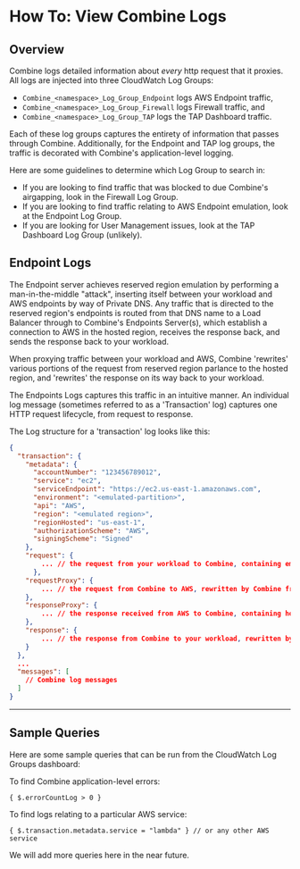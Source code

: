 # How To: View Combine Logs

## Overview

Combine logs detailed information about _every_ http request that it proxies. All logs are injected into three CloudWatch Log Groups:
- `Combine_<namespace>_Log_Group_Endpoint` logs AWS Endpoint traffic,
- `Combine_<namespace>_Log_Group_Firewall` logs Firewall traffic, and
- `Combine_<namespace>_Log_Group_TAP` logs the TAP Dashboard traffic.

Each of these log groups captures the entirety of information that passes through Combine. Additionally, for the Endpoint and TAP log groups, the traffic is decorated with Combine's application-level logging.

Here are some guidelines to determine which Log Group to search in:
- If you are looking to find traffic that was blocked to due Combine's airgapping, look in the Firewall Log Group.
- If you are looking to find traffic relating to AWS Endpoint emulation, look at the Endpoint Log Group.
- If you are looking for User Management issues, look at the TAP Dashboard Log Group (unlikely).


## Endpoint Logs

The Endpoint server achieves reserved region emulation by performing a man-in-the-middle "attack", inserting itself between your workload and AWS endpoints by way of Private DNS. Any traffic that is directed to the reserved region's endpoints is routed from that DNS name to a Load Balancer through to Combine's Endpoints Server(s), which establish a connection to AWS in the hosted region, receives the response back, and sends the response back to your workload.

When proxying traffic between your workload and AWS, Combine 'rewrites' various portions of the request from reserved region parlance to the hosted region, and 'rewrites' the response on its way back to your workload.

The Endpoints Logs captures this traffic in an intuitive manner. An individual log message (sometimes referred to as a 'Transaction' log) captures one HTTP request lifecycle, from request to response.

The Log structure for a 'transaction' log looks like this:

```json
{
  "transaction": {
    "metadata": {
      "accountNumber": "123456789012",
      "service": "ec2",
      "serviceEndpoint": "https://ec2.us-east-1.amazonaws.com",
      "environment": "<emulated-partition>",
      "api": "AWS",
      "region": "<emulated region>",
      "regionHosted": "us-east-1",
      "authorizationScheme": "AWS",
      "signingScheme": "Signed"
    },
    "request": {
        ... // the request from your workload to Combine, containing emulated region + partition ARNs and endpoints
      },
    "requestProxy": {
        ... // the request from Combine to AWS, rewritten by Combine from emulated region + partition to hosted region + partition ARNs and endpoints
    },
    "responseProxy": {
        ... // the response received from AWS to Combine, containing hosted region + partition ARNs and endpoints
    }, 
    "response": {
        ... // the response from Combine to your workload, rewritten by Combine from hosted region + partition to emulated region + partition 
    }
  },
  ...
  "messages": [
    // Combine log messages
  ]
}
```


------

## Sample Queries

Here are some sample queries that can be run from the CloudWatch Log Groups dashboard:

To find Combine application-level errors: 

```
{ $.errorCountLog > 0 }
```


To find logs relating to a particular AWS service:

```
{ $.transaction.metadata.service = "lambda" } // or any other AWS service
```

We will add more queries here in the near future.